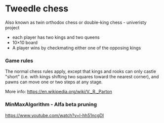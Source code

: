 # Tweedle chess
Also known as twin orthodox chess or double-king chess - univeristy project

- each player has two kings and two queens 
- 10×10 board 
- A player wins by checkmating either one of the opposing kings

### Game rules
The normal chess rules apply, except that kings and rooks can only castle "short" (i.e. with kings shifting two squares toward the nearest corner), and pawns can move one or two steps at any stage.

More info: https://en.wikipedia.org/wiki/V._R._Parton

### MinMaxAlgorithm - Alfa beta pruning
https://www.youtube.com/watch?v=l-hh51ncgDI





